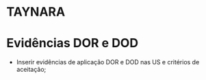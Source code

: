 # TAYNARA 

# Evidências DOR e DOD 

- Inserir evidências de aplicação DOR e DOD nas US e critérios de aceitação; 